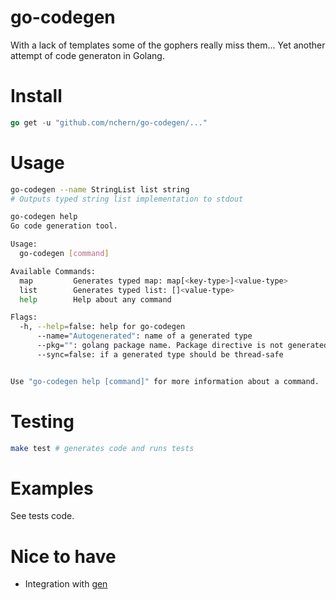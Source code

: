 go-codegen
==

With a lack of templates some of the gophers really miss them...
Yet another attempt of code generaton in Golang.

Install
===
```go
go get -u "github.com/nchern/go-codegen/..."
```

Usage
===
```bash
go-codegen --name StringList list string
# Outputs typed string list implementation to stdout
```

```bash
go-codegen help
Go code generation tool.

Usage: 
  go-codegen [command]

Available Commands: 
  map         Generates typed map: map[<key-type>]<value-type>
  list        Generates typed list: []<value-type>
  help        Help about any command

Flags:
  -h, --help=false: help for go-codegen
      --name="Autogenerated": name of a generated type 
      --pkg="": golang package name. Package directive is not generated if this param is empty
      --sync=false: if a generated type should be thread-safe


Use "go-codegen help [command]" for more information about a command.
```

Testing
===
```bash
make test # generates code and runs tests
```

Examples
===
See tests code.

Nice to have
===
 * Integration with [gen](http://alikewise.com/gen/)

